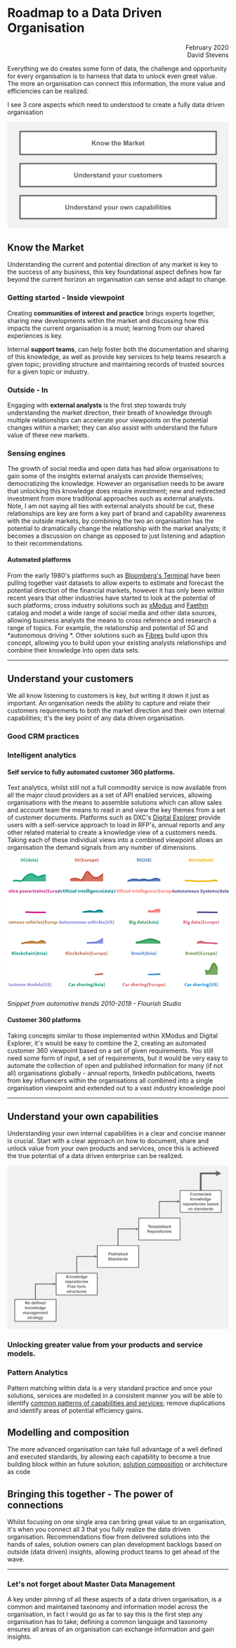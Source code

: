 # Roadmap to a Data Driven Organisation

<div align="right">February 2020</div>
<div align="right">David Stevens</div>

Everything we do creates some form of data, the challenge and opportunity for every organisation is to harness that data to unlock even great value.  The more an organisation can connect this information, the more value and efficiencies  can be realized.

I see 3 core aspects which need to understood to create a fully data driven organisation

![image](images/aspects.png)<br>


## Know the Market

Understanding the current and potential direction of any market is key to the success of any business, this key foundational aspect defines how far beyond the current horizon an organisation can sense and adapt to change.

### Getting started - Inside viewpoint

Creating **communities of interest and practice** brings experts together, sharing new developments within the market and discussing how this impacts the current organisation is a must; learning from our shared experiences is key.

Internal **support teams**, can help foster both the documentation and sharing of this knowledge, as well as provide key services to help teams research a given topic; providing structure and maintaining records of trusted sources for a given topic or industry.


### Outside - In

Engaging with **external analysts** is the first step towards truly understanding the market direction, their breath of knowledge through multiple relationships can accelerate your viewpoints on the potential changes within a market; they can also assist with understand the future value of these new markets.

### Sensing engines
The growth of social media and open data has had allow organisations to gain some of the insights external analysts can provide themselves; democratizing the knowledge.   However an organisation needs to be aware that unlocking this knowledge does require investment; new and redirected investment from more traditional approaches such as external analysts.  Note, I am not saying all ties with external analysts should be cut, these relationships are key are form a key part of brand and capability awareness with the outside markets, by combining the two an organisation has the potential to dramatically change the  relationship with the market analysts; it becomes a discussion on change as opposed to just listening and adaption to their recommendations.

#### Automated platforms
From the early 1980's platforms such as [Bloomberg's Terminal](https://en.wikipedia.org/wiki/Bloomberg_Terminal) have been pulling together vast datasets to allow experts to estimate and forecast the potential direction of the financial markets, however it has only been within recent years that other industries have started to look at the potential of such platforms; cross industry solutions such as [xModus](https://xmotus.io/) and [Faethm](https://faethm.ai/) catalog and model a wide range of social media and other data sources, allowing business analysts the means to cross reference and research a range of topics.   For example, the relationship and potential of *5G* and *autonomous driving *.  Other solutions such as [Fibres](https://www.fibresonline.com/) build upon this concept, allowing you to build upon your existing analysts relationships and combine their knowledge into open data sets.  

---



## Understand your customers

We all know listening to customers is key, but writing it down it just as important. An organisation needs the ability to capture and relate their customers requirements to both the market direction and their own internal capabilities; it's the key point of any data driven organisation.

### Good CRM practices


### Intelligent analytics
#### Self service to fully automated customer 360 platforms.
Text analytics, whilst still not a full commodity service is now available from all the major cloud providers as a set of API enabled services, allowing organisations with the means to assemble solutions which can allow sales and account team the means to read in and view the key themes from a set of customer documents.    Platforms such as DXC's [Digital Explorer](https://digitalexplorer.dxc.com) provide users with a self-service approach to load in RFP's, annual reports and any other related material to create a knowledge view of a customers needs.    Taking each of these individual views into a combined viewpoint allows an organisation the demand signals from any number of dimensions.

![image](images/customerInsights.png)<br>
*Snippet from automotive trends 2010-2019 - Flourish Studio*


#### Customer 360 platforms
Taking concepts similar to those implemented within XModus and Digital Explorer, it's would be easy to combine the 2, creating an automated customer 360 viewpoint based on a set of given requirements.  You still need some form of input, a set of requirements, but it would be very easy to automate the collection of open and published information for many (if not all) organisations globally - annual reports, linkedIn publications, tweets from key influencers within the organisations  all combined into a single organisation viewpoint and extended out to a vast industry knowledge pool

---

## Understand your own capabilities
Understanding your own internal capabilities in a clear and concise manner is crucial. Start with a clear approach on how to document, share and unlock value from your own products and services, once this is achieved the true potential of a data driven enterprise can be realized.

![image](images/capabilityModel.png)<br>

### Unlocking greater value from your products and service models.

### Pattern Analytics
Pattern matching within data is a very standard practice and once your solutions, services are modelled in a consistent manner you will be able to identify [common patterns of capabilities and services](../Patterns/readme.md); remove duplications and identify areas of potential efficiency gains.


## Modelling and composition
The more advanced organisation can take full advantage of a well defined and executed standards, by allowing each capability to become a true building block within an future solution; [solution composition](../Composition/readme.md) or architecture as code 


## Bringing this together - The power of connections

Whilst focusing on one single area can bring great value to an organisation, it's when you connect all 3 that you fully realize the data driven organisation.   Recommendations flow from delivered solutions into the hands of sales, solution owners can plan development backlogs based on outside (data driven) insights, allowing product teams to get ahead of the wave.

--- 

### Let's not forget about Master Data Management

A key under pinning of all these aspects of a data driven organisation, is a common and maintained taxonomy and information model across the organisation, in fact I would go as far to say this is the first step any organisation has to take; defining a common language and taxonomy ensures all areas of an organisation can exchange information and gain insights.